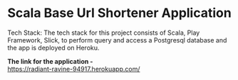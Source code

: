 # Scala Base Url Shortener Application
Tech Stack: The tech stack for this project consists of Scala, Play Framework, Slick, to perform
query and access a Postgresql database and the app is deployed on Heroku.
 
**The link for the application -**  
https://radiant-ravine-94917.herokuapp.com/